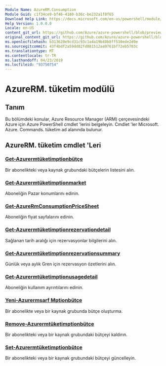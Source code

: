 ```yaml
---
Module Name: AzureRM.Consumption
Module Guid: c1f34ce9-bf46-4180-b36c-be232a1f8f65
Download Help Link: https://docs.microsoft.com/en-us/powershell/module/azurerm.consumption
Help Version: 1.0.0.0
Locale: en-US
content_git_url: https://github.com/Azure/azure-powershell/blob/preview/src/ResourceManager/Consumption/Commands.Consumption/help/AzureRM.Consumption.md
original_content_git_url: https://github.com/Azure/azure-powershell/blob/preview/src/ResourceManager/Consumption/Commands.Consumption/help/AzureRM.Consumption.md
ms.openlocfilehash: b313620e9cd31c93c1a4a19b48b8ff510ede2d9e
ms.sourcegitcommit: 43f4bdf2a59dd82fd881512aa9761bf72eb5703c
ms.translationtype: MT
ms.contentlocale: tr-TR
ms.lasthandoff: 04/23/2019
ms.locfileid: "93750754"
---
```

# AzureRM. tüketim modülü
## Tanım
Bu bölümdeki konular, Azure Resource Manager (ARM) çerçevesindeki Azure için Azure PowerShell cmdlet 'lerini belgeleyin. Cmdlet 'ler Microsoft. Azure. Commands. tüketim ad alanında bulunur.

## AzureRM. tüketim cmdlet 'Leri
### [Get-Azurermtüketimptionbütçe](Get-AzureRmConsumptionBudget.md)
Bir abonelikteki veya kaynak grubundaki bütçelerin listesini alın.

### [Get-Azurermtüketimptionmarket](Get-AzureRmConsumptionMarketplace.md)
Aboneliğin Pazar konumlarını edinin.

### [Get-AzureRmConsumptionPriceSheet](Get-AzureRmConsumptionPriceSheet.md)
Aboneliğin fiyat sayfalarını edinin.

### [Get-Azurermtüketimptionrezervationdetail](Get-AzureRmConsumptionReservationDetail.md)
Sağlanan tarih aralığı için rezervasyonlar bilgilerini alın.

### [Get-Azurermtüketimptionrezervationsummary](Get-AzureRmConsumptionReservationSummary.md)
Günlük veya aylık Gren için rezervasyon özetlerini alın.

### [Get-Azurermtüketimptionusagedetail](Get-AzureRmConsumptionUsageDetail.md)
Aboneliğin kullanım ayrıntılarını edinin.

### [Yeni-Azurermsarf Mptionbütçe](New-AzureRmConsumptionBudget.md)
Bir abonelikte veya bir kaynak grubunda bütçe oluşturma.

### [Remove-Azurermtüketimptionbütçe](Remove-AzureRmConsumptionBudget.md)
Bir abonelikteki veya bir kaynak grubundaki bütçeyi kaldırın.

### [Set-Azurermtüketimptionbütçe](Set-AzureRmConsumptionBudget.md)
Bir abonelikteki veya bir kaynak grubundaki bütçeyi güncelleyin.

